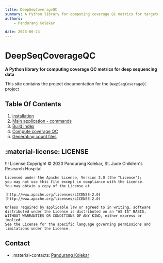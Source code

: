 ```yaml
---
title: DeepSeqCoverageQC
summary: A Python library for computing coverage QC metrics for targeted deep sequencing data.
authors:
    - Pandurang Kolekar

date: 2023-06-24
---
```


# DeepSeqCoverageQC

__A Python library for computing coverage QC metrics for deep sequencing data__


This site contains the project documentation for the
`DeepSeqCoverageQC` project

## Table Of Contents

1. [Installation](install.md)
2. [Main application - commands](main.md)
3. [Build index](buildIndex.md)
4. [Compute coverage QC](computeCoverage.md)
5. [Generating count files](generateCounts.md)

## :material-license: LICENSE
!!! License
    Copyright © 2023 Pandurang Kolekar, St. Jude Children's Research Hospital

    Licensed under the Apache License, Version 2.0 (the "License");
    you may not use this file except in compliance with the License.
    You may obtain a copy of the License at

    [http://www.apache.org/licenses/LICENSE-2.0](http://www.apache.org/licenses/LICENSE-2.0)

    Unless required by applicable law or agreed to in writing, software
    distributed under the License is distributed on an "AS IS" BASIS,
    WITHOUT WARRANTIES OR CONDITIONS OF ANY KIND, either express or implied.
    See the License for the specific language governing permissions and
    limitations under the License.

## Contact

- :material-contacts: [Pandurang Kolekar](mailto:pandurang.kolekar@gmail.com)